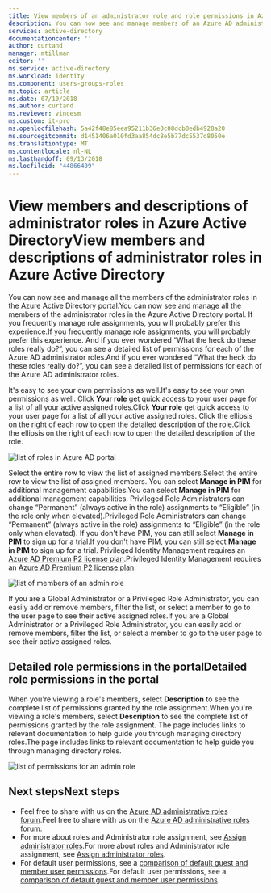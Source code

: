 ```yaml
---
title: View members of an administrator role and role permissions in Azure Active Directory | Microsoft Docs
description: You can now see and manage members of an Azure AD administrator role in the portal. For those who frequently manage role assignments.
services: active-directory
documentationcenter: ''
author: curtand
manager: mtillman
editor: ''
ms.service: active-directory
ms.workload: identity
ms.component: users-groups-roles
ms.topic: article
ms.date: 07/10/2018
ms.author: curtand
ms.reviewer: vincesm
ms.custom: it-pro
ms.openlocfilehash: 5a42f48e85eea95211b36e0c08dcb0edb4928a20
ms.sourcegitcommit: d1451406a010fd3aa854dc8e5b77dc5537d8050e
ms.translationtype: MT
ms.contentlocale: nl-NL
ms.lasthandoff: 09/13/2018
ms.locfileid: "44866409"
---
```

# <a name="view-members-and-descriptions-of-administrator-roles-in-azure-active-directory"></a><span data-ttu-id="60add-104">View members and descriptions of administrator roles in Azure Active Directory</span><span class="sxs-lookup"><span data-stu-id="60add-104">View members and descriptions of administrator roles in Azure Active Directory</span></span>

<span data-ttu-id="60add-105">You can now see and manage all the members of the administrator roles in the Azure Active Directory portal.</span><span class="sxs-lookup"><span data-stu-id="60add-105">You can now see and manage all the members of the administrator roles in the Azure Active Directory portal.</span></span> <span data-ttu-id="60add-106">If you frequently manage role assignments, you will probably prefer this experience.</span><span class="sxs-lookup"><span data-stu-id="60add-106">If you frequently manage role assignments, you will probably prefer this experience.</span></span> <span data-ttu-id="60add-107">And if you ever wondered “What the heck do these roles really do?”, you can see a detailed list of permissions for each of the Azure AD administrator roles.</span><span class="sxs-lookup"><span data-stu-id="60add-107">And if you ever wondered “What the heck do these roles really do?”, you can see a detailed list of permissions for each of the Azure AD administrator roles.</span></span>

<span data-ttu-id="60add-108">It's easy to see your own permissions as well.</span><span class="sxs-lookup"><span data-stu-id="60add-108">It's easy to see your own permissions as well.</span></span> <span data-ttu-id="60add-109">Click **Your role** get quick access to your user page for a list of all your active assigned roles.</span><span class="sxs-lookup"><span data-stu-id="60add-109">Click **Your role** get quick access to your user page for a list of all your active assigned roles.</span></span> <span data-ttu-id="60add-110">Click the ellipsis on the right of each row to open the detailed description of the role.</span><span class="sxs-lookup"><span data-stu-id="60add-110">Click the ellipsis on the right of each row to open the detailed description of the role.</span></span>

![list of roles in Azure AD portal](./media/directory-manage-roles-portal/role-list.png)

<span data-ttu-id="60add-112">Select the entire row to view the list of assigned members.</span><span class="sxs-lookup"><span data-stu-id="60add-112">Select the entire row to view the list of assigned members.</span></span> <span data-ttu-id="60add-113">You can select **Manage in PIM** for additional management capabilities.</span><span class="sxs-lookup"><span data-stu-id="60add-113">You can select **Manage in PIM** for additional management capabilities.</span></span> <span data-ttu-id="60add-114">Privileged Role Administrators can change “Permanent” (always active in the role) assignments to “Eligible” (in the role only when elevated).</span><span class="sxs-lookup"><span data-stu-id="60add-114">Privileged Role Administrators can change “Permanent” (always active in the role) assignments to “Eligible” (in the role only when elevated).</span></span> <span data-ttu-id="60add-115">If you don't have PIM, you can still select **Manage in PIM** to sign up for a trial.</span><span class="sxs-lookup"><span data-stu-id="60add-115">If you don't have PIM, you can still select **Manage in PIM** to sign up for a trial.</span></span> <span data-ttu-id="60add-116">Privileged Identity Management requires an [Azure AD Premium P2 license plan](../privileged-identity-management/subscription-requirements.md).</span><span class="sxs-lookup"><span data-stu-id="60add-116">Privileged Identity Management requires an [Azure AD Premium P2 license plan](../privileged-identity-management/subscription-requirements.md).</span></span>

![list of members of an admin role](./media/directory-manage-roles-portal/member-list.png)

<span data-ttu-id="60add-118">If you are a Global Administrator or a Privileged Role Administrator, you can easily add or remove members, filter the list, or select a member to go to the user page to see their active assigned roles.</span><span class="sxs-lookup"><span data-stu-id="60add-118">If you are a Global Administrator or a Privileged Role Administrator, you can easily add or remove members, filter the list, or select a member to go to the user page to see their active assigned roles.</span></span> 

## <a name="detailed-role-permissions-in-the-portal"></a><span data-ttu-id="60add-119">Detailed role permissions in the portal</span><span class="sxs-lookup"><span data-stu-id="60add-119">Detailed role permissions in the portal</span></span>

<span data-ttu-id="60add-120">When you're viewing a role's members, select **Description** to see the complete list of permissions granted by the role assignment.</span><span class="sxs-lookup"><span data-stu-id="60add-120">When you're viewing a role's members, select **Description** to see the complete list of permissions granted by the role assignment.</span></span> <span data-ttu-id="60add-121">The page includes links to relevant documentation to help guide you through managing directory roles.</span><span class="sxs-lookup"><span data-stu-id="60add-121">The page includes links to relevant documentation to help guide you through managing directory roles.</span></span>

![list of permissions for an admin role](./media/directory-manage-roles-portal/role-description.png)


## <a name="next-steps"></a><span data-ttu-id="60add-123">Next steps</span><span class="sxs-lookup"><span data-stu-id="60add-123">Next steps</span></span>

* <span data-ttu-id="60add-124">Feel free to share with us on the [Azure AD administrative roles forum](https://feedback.azure.com/forums/169401-azure-active-directory?category_id=166032).</span><span class="sxs-lookup"><span data-stu-id="60add-124">Feel free to share with us on the [Azure AD administrative roles forum](https://feedback.azure.com/forums/169401-azure-active-directory?category_id=166032).</span></span>
* <span data-ttu-id="60add-125">For more about roles and Administrator role assignment, see [Assign administrator roles](directory-assign-admin-roles.md).</span><span class="sxs-lookup"><span data-stu-id="60add-125">For more about roles and Administrator role assignment, see [Assign administrator roles](directory-assign-admin-roles.md).</span></span>
* <span data-ttu-id="60add-126">For default user permissions, see a [comparison of default guest and member user permissions](../fundamentals/users-default-permissions.md).</span><span class="sxs-lookup"><span data-stu-id="60add-126">For default user permissions, see a [comparison of default guest and member user permissions](../fundamentals/users-default-permissions.md).</span></span>
